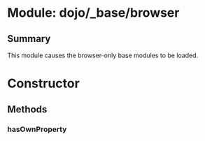 # Module: dojo/_base/browser

## Summary

This module causes the browser-only base modules to be loaded.
# Constructor

## Methods

### hasOwnProperty


